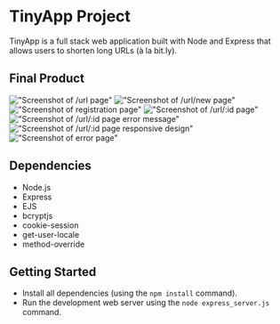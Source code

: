# TinyApp Project

TinyApp is a full stack web application built with Node and Express that allows users to shorten long URLs (à la bit.ly).

## Final Product

!["Screenshot of /url page"](#)
!["Screenshot of /url/new page"](#)
!["Screenshot of registration page"](#)
!["Screenshot of /url/:id page"](#)
!["Screenshot of /url/:id page error message"](#)
!["Screenshot of /url/:id page responsive design"](#)
!["Screenshot of error page"](#)

## Dependencies

- Node.js
- Express
- EJS
- bcryptjs
- cookie-session
- get-user-locale
- method-override

## Getting Started

- Install all dependencies (using the `npm install` command).
- Run the development web server using the `node express_server.js` command.
